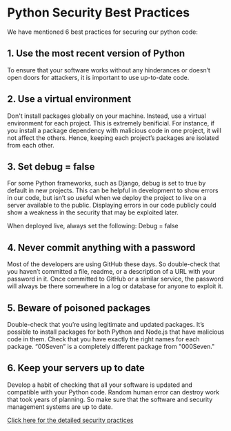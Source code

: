 
# Python Security Best Practices

We have mentioned 6 best practices for securing our python code:

## 1. Use the most recent version of Python
To ensure that your software works without any hinderances or doesn’t open doors for attackers, it is important to use up-to-date code.

## 2. Use a virtual environment
Don't install packages globally on your machine. Instead, use a virtual environment for each project. This is extremely benificial. For instance, if you install a package dependency with malicious code in one project, it will not affect the others. Hence, keeping each project’s packages are isolated from each other.

## 3. Set debug = false
For some Python frameworks, such as Django, debug is set to true by default in new projects. This can be helpful in development to show errors in our code, but isn’t so useful when we deploy the project to live on a server available to the public. Displaying errors in our code publicly could show a weakness in the security that may be exploited later.

When deployed live, always set the following:
Debug = false

## 4. Never commit anything with a password
Most of the developers are using GitHub these days. So double-check that you haven’t committed a file, readme, or a description of a URL with your password in it. Once committed to GitHub or a similar service, the password will always be there somewhere in a log or database for anyone to exploit it.

## 5. Beware of poisoned packages
Double-check that you’re using legitimate and updated packages. It’s possible to install packages for both Python and Node.js that have malicious code in them. Check that you have exactly the right names for each package. “00Seven” is a completely different package from "000Seven."

## 6. Keep your servers up to date
Develop a habit of checking that all your software is updated and compatible with your Python code. Random human error can destroy work that took years of planning. So make sure that the software and security management systems are up to date.

[Click here for the detailed security practices](https://www.python.org/dev/security/)

